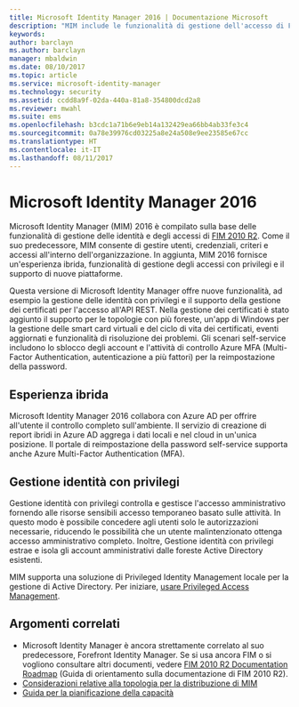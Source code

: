 ```yaml
---
title: Microsoft Identity Manager 2016 | Documentazione Microsoft
description: "MIM include le funzionalità di gestione dell'accesso di FIM 2010 e consente di gestire gli utenti, le credenziali, i criteri e l'accesso all'interno dell'organizzazione."
keywords: 
author: barclayn
ms.author: barclayn
manager: mbaldwin
ms.date: 08/10/2017
ms.topic: article
ms.service: microsoft-identity-manager
ms.technology: security
ms.assetid: ccdd8a9f-02da-440a-81a8-354800dcd2a8
ms.reviewer: mwahl
ms.suite: ems
ms.openlocfilehash: b3cdc1a71b6e9eb14a132429ea66bb4ab33fe3c4
ms.sourcegitcommit: 0a78e39976cd03225a8e24a508e9ee23585e67cc
ms.translationtype: HT
ms.contentlocale: it-IT
ms.lasthandoff: 08/11/2017
---
```

# <a name="microsoft-identity-manager-2016"></a>Microsoft Identity Manager 2016
Microsoft Identity Manager (MIM) 2016 è compilato sulla base delle funzionalità di gestione delle identità e degli accessi di [FIM 2010 R2](https://technet.microsoft.com/library/jj133885.aspx). Come il suo predecessore, MIM consente di gestire utenti, credenziali, criteri e accessi all'interno dell'organizzazione.  In aggiunta, MIM 2016 fornisce un'esperienza ibrida, funzionalità di gestione degli accessi con privilegi e il supporto di nuove piattaforme.

Questa versione di Microsoft Identity Manager offre nuove funzionalità, ad esempio la gestione delle identità con privilegi e il supporto della gestione dei certificati per l'accesso all'API REST. Nella gestione dei certificati è stato aggiunto il supporto per le topologie con più foreste, un'app di Windows per la gestione delle smart card virtuali e del ciclo di vita dei certificati, eventi aggiornati e funzionalità di risoluzione dei problemi. Gli scenari self-service includono lo sblocco degli account e l'attività di controllo Azure MFA (Multi-Factor Authentication, autenticazione a più fattori) per la reimpostazione della password.

## <a name="hybrid-experience"></a>Esperienza ibrida
Microsoft Identity Manager 2016 collabora con Azure AD per offrire all'utente il controllo completo sull'ambiente. Il servizio di creazione di report ibridi in Azure AD aggrega i dati locali e nel cloud in un'unica posizione. Il portale di reimpostazione della password self-service supporta anche Azure Multi-Factor Authentication (MFA).

## <a name="privileged-identity-management"></a>Gestione identità con privilegi
Gestione identità con privilegi controlla e gestisce l'accesso amministrativo fornendo alle risorse sensibili accesso temporaneo basato sulle attività. In questo modo è possibile concedere agli utenti solo le autorizzazioni necessarie, riducendo le possibilità che un utente malintenzionato ottenga accesso amministrativo completo. Inoltre, Gestione identità con privilegi estrae e isola gli account amministrativi dalle foreste Active Directory esistenti.

MIM supporta una soluzione di Privileged Identity Management locale per la gestione di Active Directory. Per iniziare, [usare Privileged Access Management](./pam/privileged-identity-management-for-active-directory-domain-services.md).

## <a name="related-topics"></a>Argomenti correlati

- Microsoft Identity Manager è ancora strettamente correlato al suo predecessore, Forefront Identity Manager. Se si usa ancora FIM o si vogliono consultare altri documenti, vedere [FIM 2010 R2 Documentation Roadmap](https://technet.microsoft.com/library/jj133885.aspx) (Guida di orientamento sulla documentazione di FIM 2010 R2).
- [Considerazioni relative alla topologia per la distribuzione di MIM](topology-considerations.md)
- [Guida per la pianificazione della capacità](capacity-planning-guide.md)